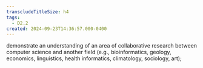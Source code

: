 ```yaml
---
transcludeTitleSize: h4
tags:
  - D2.2
created: 2024-09-23T14:36:57.000-0400
---
```

demonstrate an understanding of an area of collaborative research between computer science and another field (e.g., bioinformatics, geology, economics, linguistics, health informatics, climatology, sociology, art);